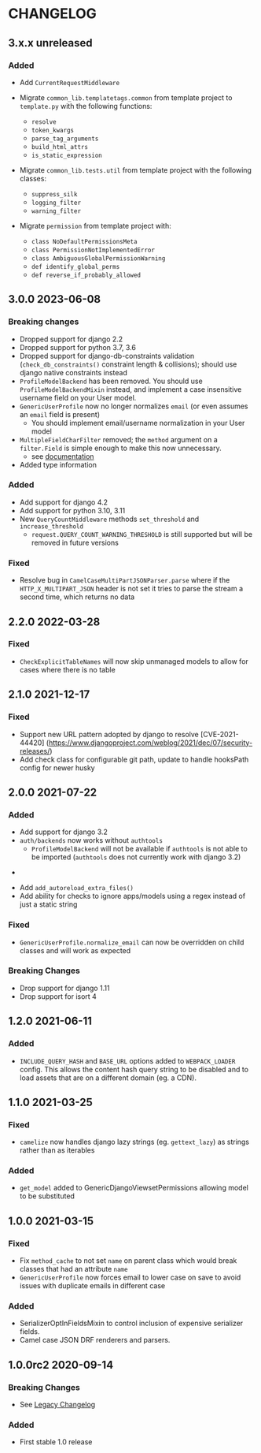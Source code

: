 # CHANGELOG

<!--
IMPORTANT: the build script extracts the most recent version from this file
so make sure you follow the template
-->

<!-- Use the poetry changelog as a template for each release:
## 1.2.3 2020-01-01

### Breaking Changes

* An Item

### Added

* An Item

### Changed

* An Item

### Fixed

* An Item

-->

## 3.x.x unreleased

### Added

* Add `CurrentRequestMiddleware`

* Migrate `common_lib.templatetags.common` from template project to `template.py` with the following functions:
    * `resolve`
    * `token_kwargs`
    * `parse_tag_arguments`
    * `build_html_attrs`
    * `is_static_expression`

* Migrate `common_lib.tests.util` from template project with the following classes:
    * `suppress_silk`
    * `logging_filter`
    * `warning_filter`

* Migrate `permission` from template project with:
    * `class NoDefaultPermissionsMeta`
    * `class PermissionNotImplementedError`
    * `class AmbiguousGlobalPermissionWarning`
    * `def identify_global_perms`
    * `def reverse_if_probably_allowed`


## 3.0.0 2023-06-08

### Breaking changes
* Dropped support for django 2.2
* Dropped support for python 3.7, 3.6
* Dropped support for django-db-constraints validation (`check_db_constraints()` constraint length & collisions); should use django native constraints instead
* `ProfileModelBackend` has been removed. You should use `ProfileModelBackendMixin` instead, and implement a case
  insensitive username field on your User model.
* `GenericUserProfile` now no longer normalizes `email` (or even assumes an `email` field is present)
  * You should implement email/username normalization in your User model
* `MultipleFieldCharFilter` removed; the `method` argument on a `filter.Field` is simple enough to make this now unnecessary.
  * see [documentation](https://django-filter.readthedocs.io/en/stable/ref/filters.html#method)
* Added type information

### Added

* Add support for django 4.2
* Add support for python 3.10, 3.11
* New `QueryCountMiddleware` methods `set_threshold` and `increase_threshold`
  * `request.QUERY_COUNT_WARNING_THRESHOLD` is still supported but will be removed in future versions

### Fixed

* Resolve bug in `CamelCaseMultiPartJSONParser.parse` where if the `HTTP_X_MULTIPART_JSON` header is not set it tries to parse the stream a second time, which returns no data

## 2.2.0 2022-03-28

### Fixed

* `CheckExplicitTableNames` will now skip unmanaged models to allow for cases where there is no table

## 2.1.0 2021-12-17

### Fixed
* Support new URL pattern adopted by django to resolve [CVE-2021-44420] (https://www.djangoproject.com/weblog/2021/dec/07/security-releases/)
* Add check class for configurable git path, update to handle hooksPath config for newer husky

## 2.0.0 2021-07-22

### Added

* Add support for django 3.2
* `auth/backends` now works without `authtools`
    * `ProfileModelBackend` will not be available if `authtools` is not able to be imported (`authtools` does not currently work with django 3.2)
* ````
* Add `add_autoreload_extra_files()`
* Add ability for checks to ignore apps/models using a regex instead of just a static string


### Fixed
* `GenericUserProfile.normalize_email` can now be overridden on child classes and will work as expected

### Breaking Changes
* Drop support for django 1.11
* Drop support for isort 4

## 1.2.0 2021-06-11

### Added

* `INCLUDE_QUERY_HASH` and `BASE_URL` options added to `WEBPACK_LOADER` config. This allows the content hash query string to
  be disabled and to load assets that are on a different domain (eg. a CDN).

## 1.1.0 2021-03-25

### Fixed

* `camelize` now handles django lazy strings (eg. `gettext_lazy`) as strings rather than as iterables

### Added

* `get_model` added to GenericDjangoViewsetPermissions allowing model to be substituted

## 1.0.0 2021-03-15

### Fixed

* Fix `method_cache` to not set `name` on parent class which would break classes that had an attribute `name`
* `GenericUserProfile` now forces email to lower case on save to avoid issues with duplicate emails in different case

### Added

* SerializerOptInFieldsMixin to control inclusion of expensive serializer fields.
* Camel case JSON DRF renderers and parsers.

## 1.0.0rc2 2020-09-14

### Breaking Changes

* See [Legacy Changelog](CHANGELOG-legacy.md)

### Added

* First stable 1.0 release
